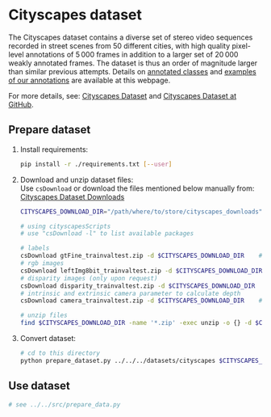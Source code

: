 # Cityscapes dataset

The Cityscapes dataset contains a diverse set of stereo video sequences recorded in street scenes from 50 different cities, with high quality pixel-level annotations of 5 000 frames in addition to a larger set of 20 000 weakly annotated frames. 
The dataset is thus an order of magnitude larger than similar previous attempts. Details on [annotated classes](https://www.cityscapes-dataset.com/dataset-overview/#class-definitions) and [examples of our annotations](https://www.cityscapes-dataset.com/examples/#dense-pixel-annotations) are available at this webpage.

For more details, see: [Cityscapes Dataset](https://www.cityscapes-dataset.com/) and [Cityscapes Dataset at GitHub](https://github.com/mcordts/cityscapesScripts).

## Prepare dataset

1. Install requirements:
    ```bash
    pip install -r ./requirements.txt [--user]
    ```

2. Download and unzip dataset files:  
    Use `csDownload` or download the files mentioned below manually from: [Cityscapes Dataset Downloads](https://www.cityscapes-dataset.com/downloads/)
    ```bash
    CITYSCAPES_DOWNLOAD_DIR="/path/where/to/store/cityscapes_downloads"
   
    # using cityscapesScripts
    # use "csDownload -l" to list available packages
    
    # labels
    csDownload gtFine_trainvaltest.zip -d $CITYSCAPES_DOWNLOAD_DIR    # -> 241MB
    # rgb images
    csDownload leftImg8bit_trainvaltest.zip -d $CITYSCAPES_DOWNLOAD_DIR     # -> 11GB
    # disparity images (only upon request)
    csDownload disparity_trainvaltest.zip -d $CITYSCAPES_DOWNLOAD_DIR     # -> 3.5GB  
    # intrinsic and extrinsic camera parameter to calculate depth
    csDownload camera_trainvaltest.zip -d $CITYSCAPES_DOWNLOAD_DIR    # -> 2MB
   
    # unzip files
    find $CITYSCAPES_DOWNLOAD_DIR -name '*.zip' -exec unzip -o {} -d $CITYSCAPES_DOWNLOAD_DIR \;
    ```

3. Convert dataset:
    ```bash
    # cd to this directory
    python prepare_dataset.py ../../../datasets/cityscapes $CITYSCAPES_DOWNLOAD_DIR
    ```

## Use dataset
```python
# see ../../src/prepare_data.py
```